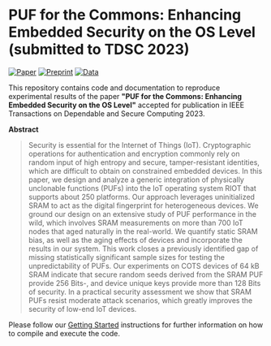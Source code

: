 # PUF for the Commons: Enhancing Embedded Security on the OS Level (submitted to TDSC 2023)

[![Paper][paper-badge]][paper-link]
[![Preprint][preprint-badge]][preprint-link]
[![Data][data-badge]][data-link]

This repository contains code and documentation to reproduce experimental results of the paper **"PUF for the Commons: Enhancing Embedded Security on the OS Level"** accepted for publication in IEEE Transactions on Dependable and Secure Computing 2023.

 **Abstract**
 > Security is essential for the Internet of Things (IoT). Cryptographic operations for authentication and encryption commonly rely on random input of high entropy and secure, tamper-resistant identities, which are difficult to obtain on constrained embedded devices.
In this paper, we design and analyze a generic integration of physically unclonable functions (PUFs) into the IoT operating system RIOT that supports about 250 platforms.  Our approach leverages uninitialized SRAM to act as the digital fingerprint for heterogeneous devices.
We ground our design on an extensive study of PUF performance in the wild, which involves SRAM measurements on more than 700 IoT nodes that aged naturally in the real-world. We quantify static SRAM bias, as well as the aging effects of devices and incorporate the results in our system. This work closes a previously identified gap of missing statistically significant sample sizes for testing the unpredictability of PUFs. Our experiments on COTS devices of 64 kB SRAM indicate that secure random seeds derived from the SRAM PUF provide 256 Bits-, and device unique keys provide more than 128 Bits of security.
In a practical security assessment we show that SRAM PUFs resist moderate attack scenarios, which greatly improves the security of low-end IoT devices.

Please follow our [Getting Started](getting_started.md) instructions for further information on how to compile and execute the code.

<!-- TODO: update URLs -->
[paper-link]:https://www.doi.org/10.1109/TDSC.2023.3300368
[preprint-link]:https://arxiv.org/pdf/2301.07048
[paper-badge]:https://img.shields.io/badge/Paper-IEEE%20Xplore-green
[preprint-badge]: https://img.shields.io/badge/Preprint-arXiv-green
[data-link]: https://doi.org/10.21227/axff-kc36
[data-badge]: https://img.shields.io/badge/Data-IEEE%20DataPort-blue
